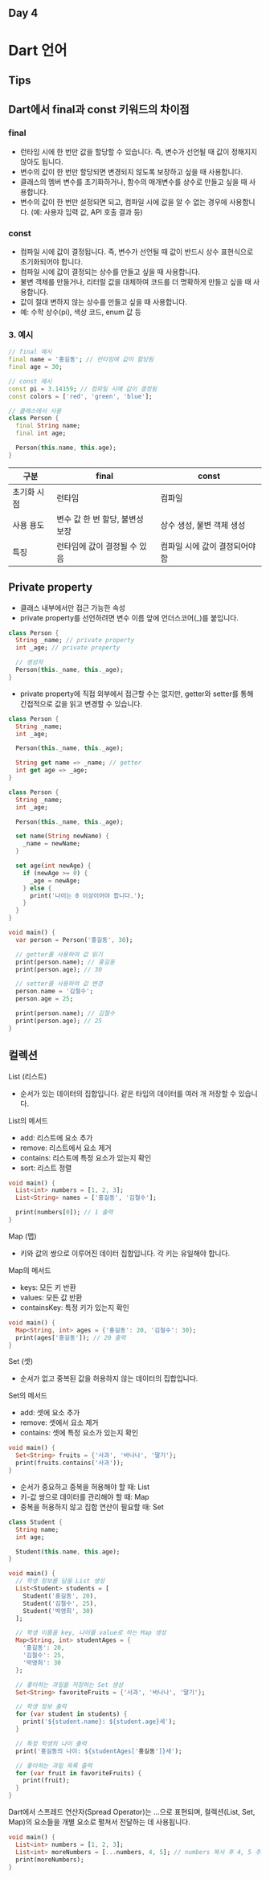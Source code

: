 ## Day 4 
# Dart 언어

## Tips

## Dart에서 final과 const 키워드의 차이점

### final
- 런타임 시에 한 번만 값을 할당할 수 있습니다. 즉, 변수가 선언될 때 값이 정해지지 않아도 됩니다.
- 변수의 값이 한 번만 할당되면 변경되지 않도록 보장하고 싶을 때 사용합니다.
- 클래스의 멤버 변수를 초기화하거나, 함수의 매개변수를 상수로 만들고 싶을 때 사용합니다.
- 변수의 값이 한 번만 설정되면 되고, 컴파일 시에 값을 알 수 없는 경우에 사용합니다. (예: 사용자 입력 값, API 호출 결과 등)

### const
- 컴파일 시에 값이 결정됩니다. 즉, 변수가 선언될 때 값이 반드시 상수 표현식으로 초기화되어야 합니다.
- 컴파일 시에 값이 결정되는 상수를 만들고 싶을 때 사용합니다.
- 불변 객체를 만들거나, 리터럴 값을 대체하여 코드를 더 명확하게 만들고 싶을 때 사용합니다.
- 값이 절대 변하지 않는 상수를 만들고 싶을 때 사용합니다.
- 예: 수학 상수(pi), 색상 코드, enum 값 등

### 3. 예시

```dart
// final 예시
final name = '홍길동'; // 런타임에 값이 할당됨
final age = 30;

// const 예시
const pi = 3.14159; // 컴파일 시에 값이 결정됨
const colors = ['red', 'green', 'blue'];

// 클래스에서 사용
class Person {
  final String name;
  final int age;

  Person(this.name, this.age);
}
```

| 구분 | final | const |
|---|---|---|
| 초기화 시점 | 런타임 | 컴파일 |
| 사용 용도 | 변수 값 한 번 할당, 불변성 보장 | 상수 생성, 불변 객체 생성 |
| 특징 | 런타임에 값이 결정될 수 있음 | 컴파일 시에 값이 결정되어야 함 |

## Private property
- 클래스 내부에서만 접근 가능한 속성
- private property를 선언하려면 변수 이름 앞에 언더스코어(_)를 붙입니다.

```dart
class Person {
  String _name; // private property
  int _age; // private property

  // 생성자
  Person(this._name, this._age);
}
```

- private property에 직접 외부에서 접근할 수는 없지만, getter와 setter를 통해 간접적으로 값을 읽고 변경할 수 있습니다.

```dart
class Person {
  String _name;
  int _age;

  Person(this._name, this._age);

  String get name => _name; // getter
  int get age => _age;
}
```

```dart
class Person {
  String _name;
  int _age;

  Person(this._name, this._age);

  set name(String newName) {
    _name = newName;
  }

  set age(int newAge) {
    if (newAge >= 0) {
      _age = newAge;
    } else {
      print('나이는 0 이상이어야 합니다.');
    }
  }
}
```

```dart
void main() {
  var person = Person('홍길동', 30);

  // getter를 사용하여 값 읽기
  print(person.name); // 홍길동
  print(person.age); // 30

  // setter를 사용하여 값 변경
  person.name = '김철수';
  person.age = 25;

  print(person.name); // 김철수
  print(person.age); // 25
}
```


## 컬렉션

List (리스트)
- 순서가 있는 데이터의 집합입니다. 같은 타입의 데이터를 여러 개 저장할 수 있습니다.

List의 메서드
- add: 리스트에 요소 추가
- remove: 리스트에서 요소 제거
- contains: 리스트에 특정 요소가 있는지 확인
- sort: 리스트 정렬

```dart
void main() {
  List<int> numbers = [1, 2, 3];
  List<String> names = ['홍길동', '김철수'];

  print(numbers[0]); // 1 출력
}
```

Map (맵)
- 키와 값의 쌍으로 이루어진 데이터 집합입니다. 각 키는 유일해야 합니다.

Map의 메서드
- keys: 모든 키 반환
- values: 모든 값 반환
- containsKey: 특정 키가 있는지 확인


```dart
void main() {
  Map<String, int> ages = {'홍길동': 20, '김철수': 30};
  print(ages['홍길동']); // 20 출력
}
```

Set (셋)
- 순서가 없고 중복된 값을 허용하지 않는 데이터의 집합입니다.

Set의 메서드
- add: 셋에 요소 추가
- remove: 셋에서 요소 제거
- contains: 셋에 특정 요소가 있는지 확인

```dart
void main() {
  Set<String> fruits = {'사과', '바나나', '딸기'};
  print(fruits.contains('사과'));
}
```


- 순서가 중요하고 중복을 허용해야 할 때: List
- 키-값 쌍으로 데이터를 관리해야 할 때: Map
- 중복을 허용하지 않고 집합 연산이 필요할 때: Set

```dart
class Student {
  String name;
  int age;

  Student(this.name, this.age);
}

void main() {
  // 학생 정보를 담을 List 생성
  List<Student> students = [
    Student('홍길동', 20),
    Student('김철수', 25),
    Student('박영희', 30)
  ];

  // 학생 이름을 key, 나이를 value로 하는 Map 생성
  Map<String, int> studentAges = {
    '홍길동': 20,
    '김철수': 25,
    '박영희': 30
  };

  // 좋아하는 과일을 저장하는 Set 생성
  Set<String> favoriteFruits = {'사과', '바나나', '딸기'};

  // 학생 정보 출력
  for (var student in students) {
    print('${student.name}: ${student.age}세');
  }

  // 특정 학생의 나이 출력
  print('홍길동의 나이: ${studentAges['홍길동']}세');

  // 좋아하는 과일 목록 출력
  for (var fruit in favoriteFruits) {
    print(fruit);
  }
}
```

Dart에서 스프레드 연산자(Spread Operator)는 ...으로 표현되며, 컬렉션(List, Set, Map)의 요소들을 개별 요소로 펼쳐서 전달하는 데 사용됩니다.

```dart
void main() {
  List<int> numbers = [1, 2, 3];
  List<int> moreNumbers = [...numbers, 4, 5]; // numbers 복사 후 4, 5 추가
  print(moreNumbers);
}
```

